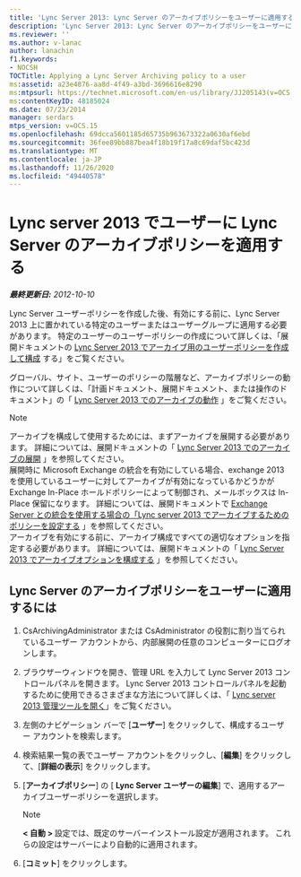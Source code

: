 ```yaml
---
title: 'Lync Server 2013: Lync Server のアーカイブポリシーをユーザーに適用する'
description: 'Lync Server 2013: Lync Server のアーカイブポリシーをユーザーに適用します。'
ms.reviewer: ''
ms.author: v-lanac
author: lanachin
f1.keywords:
- NOCSH
TOCTitle: Applying a Lync Server Archiving policy to a user
ms:assetid: a23e4876-aa8d-4f49-a3bd-3696616e8290
ms:mtpsurl: https://technet.microsoft.com/en-us/library/JJ205143(v=OCS.15)
ms:contentKeyID: 48185024
ms.date: 07/23/2014
manager: serdars
mtps_version: v=OCS.15
ms.openlocfilehash: 69dcca5601185d65735b963673322a0630af6ebd
ms.sourcegitcommit: 36fee89bb887bea4f18b19f17a8c69daf5bc423d
ms.translationtype: MT
ms.contentlocale: ja-JP
ms.lasthandoff: 11/26/2020
ms.locfileid: "49440578"
---
```

# <a name="applying-a-lync-server-archiving-policy-to-a-user-in-lync-server-2013"></a>Lync server 2013 でユーザーに Lync Server のアーカイブポリシーを適用する

<div data-xmlns="http://www.w3.org/1999/xhtml">

<div class="topic" data-xmlns="http://www.w3.org/1999/xhtml" data-msxsl="urn:schemas-microsoft-com:xslt" data-cs="https://msdn.microsoft.com/">

<div data-asp="https://msdn2.microsoft.com/asp">



</div>

<div id="mainSection">

<div id="mainBody">

<span> </span>

_**最終更新日:** 2012-10-10_

Lync Server ユーザーポリシーを作成した後、有効にする前に、Lync Server 2013 上に置かれている特定のユーザーまたはユーザーグループに適用する必要があります。 特定のユーザーのユーザーポリシーの作成について詳しくは、「展開ドキュメントの [Lync Server 2013 でアーカイブ用のユーザーポリシーを作成して構成](lync-server-2013-creating-and-configuring-user-policies-for-archiving-in-lync-server.md) する」をご覧ください。

グローバル、サイト、ユーザーのポリシーの階層など、アーカイブポリシーの動作について詳しくは、「計画ドキュメント、展開ドキュメント、または操作のドキュメント」の「 [Lync Server 2013 でのアーカイブの動作](lync-server-2013-how-archiving-works.md) 」をご覧ください。

<div>


> [!NOTE]  
> アーカイブを構成して使用するためには、まずアーカイブを展開する必要があります。 詳細については、展開ドキュメントの「 <A href="lync-server-2013-deploying-archiving.md">Lync Server 2013 でのアーカイブの展開</A> 」を参照してください。<BR>展開時に Microsoft Exchange の統合を有効にしている場合、exchange 2013 を使用しているユーザーに対してアーカイブが有効になっているかどうかが Exchange In-Place ホールドポリシーによって制御され、メールボックスは In-Place 保留になります。 詳細については、展開ドキュメントで <A href="lync-server-2013-setting-up-policies-for-archiving-when-using-exchange-server-integration.md">Exchange Server との統合を使用する場合の「Lync server 2013 でアーカイブするためのポリシーを設定する</A> 」を参照してください。<BR>アーカイブを有効にする前に、アーカイブ構成ですべての適切なオプションを指定する必要があります。 詳細については、展開ドキュメントの「 <A href="lync-server-2013-configuring-archiving-options.md">Lync Server 2013 でアーカイブオプションを構成する</A> 」を参照してください。



</div>

<div>

## <a name="to-apply-a-lync-server-archiving-policy-to-a-user"></a>Lync Server のアーカイブポリシーをユーザーに適用するには

1.  CsArchivingAdministrator または CsAdministrator の役割に割り当てられているユーザー アカウントから、内部展開の任意のコンピューターにログオンします。

2.  ブラウザーウィンドウを開き、管理 URL を入力して Lync Server 2013 コントロールパネルを開きます。 Lync Server 2013 コントロールパネルを起動するために使用できるさまざまな方法について詳しくは、「 [Lync server 2013 管理ツールを開く](lync-server-2013-open-lync-server-administrative-tools.md)」をご覧ください。

3.  左側のナビゲーション バーで [**ユーザー**] をクリックして、構成するユーザー アカウントを検索します。

4.  検索結果一覧の表でユーザー アカウントをクリックし、[**編集**] をクリックして、[**詳細の表示**] をクリックします。

5.  [**アーカイブポリシー**] の [ **Lync Server ユーザーの編集**] で、適用するアーカイブユーザーポリシーを選択します。
    
    <div>
    

    > [!NOTE]  
    > <STRONG> &lt; 自動 &gt; </STRONG>設定では、既定のサーバーインストール設定が適用されます。 これらの設定はサーバーにより自動的に適用されます。

    
    </div>

6.  [**コミット**] をクリックします。

</div>

</div>

<span> </span>

</div>

</div>

</div>

